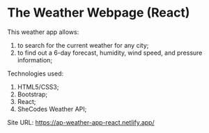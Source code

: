 # The Weather Webpage (React)
This weather app allows:
1) to search for the current weather for any city;
2) to find out a 6-day forecast, humidity, wind speed, and pressure information;

Technologies used:
1. HTML5/CSS3;
2. Bootstrap;
3. React;
4. SheCodes Weather API;

Site URL:
https://ap-weather-app-react.netlify.app/
